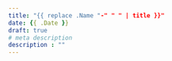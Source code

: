 ```yaml
---
title: "{{ replace .Name "-" " " | title }}"
date: {{ .Date }}
draft: true
# meta description
description : ""
---
```


